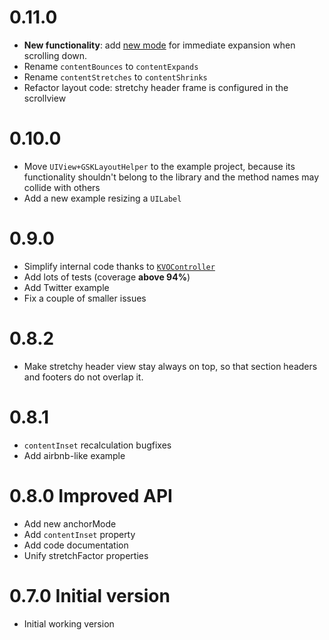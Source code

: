 # 0.11.0

- **New functionality**: add [new mode](https://github.com/gskbyte/GSKStretchyHeaderView/blob/master/Pod/Classes/GSKStretchyHeaderView.h#L64) for immediate expansion when scrolling down. 
- Rename `contentBounces` to `contentExpands`
- Rename `contentStretches` to `contentShrinks`
- Refactor layout code: stretchy header frame is configured in the scrollview

# 0.10.0

- Move `UIView+GSKLayoutHelper` to the example project, because its functionality shouldn't belong to the library and the method names may collide with others
- Add a new example resizing a `UILabel`

# 0.9.0

- Simplify internal code thanks to [`KVOController`](https://github.com/facebook/KVOController)
- Add lots of tests (coverage **above 94%**)
- Add Twitter example
- Fix a couple of smaller issues

# 0.8.2

- Make stretchy header view stay always on top, so that section headers and footers do not overlap it.

# 0.8.1

- `contentInset` recalculation bugfixes
- Add airbnb-like example

# 0.8.0 Improved API

- Add new anchorMode
- Add `contentInset` property
- Add code documentation
- Unify stretchFactor properties

# 0.7.0 Initial version

- Initial working version
